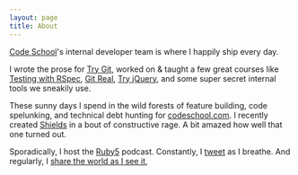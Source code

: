 ```yaml
---
layout: page
title: About
---
```


[Code School](http://codeschool.com)'s internal developer team is where I happily ship every day.

I wrote the prose for [Try Git](try.github.com), worked on & taught a few great courses like [Testing with RSpec](http://www.codeschool.com/courses/testing-with-rspec), [Git Real](http://www.codeschool.com/courses/git-real), [Try jQuery](http://www.codeschool.com/courses/try-jquery), and some super secret internal tools we sneakily use.

These sunny days I spend in the wild forests of feature building, code spelunking, and technical debt hunting for [codeschool.com](http://codeschool.com). I recently created [Shields](http://shields.io) in a bout of constructive rage. A bit amazed how well that one turned out.

Sporadically, I host the [Ruby5](http://ruby5.envylabs.com) podcast. Constantly, I [tweet](http://twitter.com/olivierlacan) as I breathe. And regularly, I [share the world as I see it](http://instagram.com/olivierlacan),
